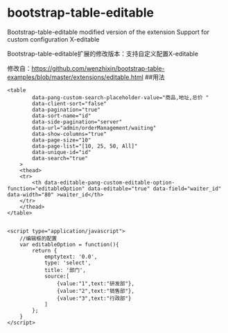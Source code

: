 # bootstrap-table-editable
Bootstrap-table-editable modified version of the extension
Support for custom configuration X-editable

Bootstrap-table-editable扩展的修改版本：支持自定义配置X-editable

修改自：https://github.com/wenzhixin/bootstrap-table-examples/blob/master/extensions/editable.html
##用法
```
<table
        data-pang-custom-search-placeholder-value="商品,地址,总价 "
        data-client-sort="false"
        data-pagination="true"
        data-sort-name="id"
        data-side-pagination="server"
        data-url="admin/orderManagement/waiting"
        data-show-columns="true"
        data-page-size="10"
        data-page-list="[10, 25, 50, All]"
        data-unique-id="id"
        data-search="true"
    >
    <thead>
    <tr>
        <th data-editable-pang-custom-editable-option-function="editableOption" data-editable="true" data-field="waiter_id" data-width="80" >waiter_id</th>
    </tr>
    </thead>
</table>


<script type="application/javascript">
    //编辑框的配置
    var editableOption = function(){
        return {
            emptytext: '0.0',
            type: 'select',
            title: '部门',
            source:[
                {value:"1",text:"研发部"},
                {value:"2",text:"销售部"},
                {value:"3",text:"行政部"}
            ]
        };
    }
</script>
```
